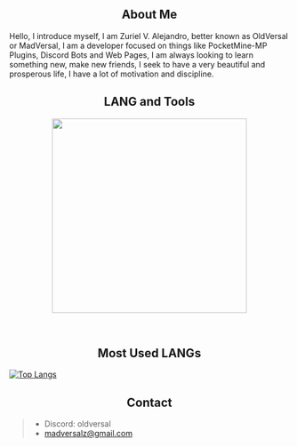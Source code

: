 <h2 align="center">About Me</h2>
Hello, I introduce myself, I am Zuriel V. Alejandro, better known as OldVersal or MadVersal, I am a developer focused on things like PocketMine-MP Plugins, Discord Bots and Web Pages, I am always looking to learn something new, make new friends, I seek to have a very beautiful and prosperous life, I have a lot of motivation and discipline.

<h2 align="center">LANG and Tools</h2> 
<p align="center">
    <a href="#">
      <img width="350px" src="https://skillicons.dev/icons?i=php,py,html,css,github,vscode,pycharm,phpstorm&perline=10"/>
    </a>
</p>
<br />

<h2 align="center">Most Used LANGs</h2>

[![Top Langs](https://github-readme-stats.vercel.app/api/top-langs/?username=MadVersal&layout=compact&hide_border=true&title_color=2c98ff&text_color=ffffff&icon_color=2c98ff&bg_color=0d1117)](#)

<h2 align="center">Contact</h2>

> - Discord: oldversal
> - madversalz@gmail.com

 
